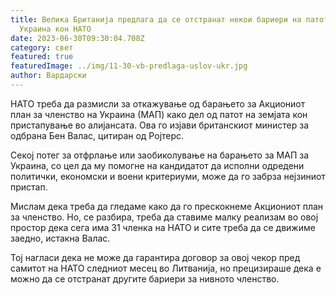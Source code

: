 ```yaml
---
title: Велика Британија предлага да се отстранат некои бариери на патот на
  Украина кон НАТО
date: 2023-06-30T09:30:04.708Z
category: свет
featured: true
featuredImage: ../img/11-30-vb-predlaga-uslov-ukr.jpg
author: Вардарски
---
```

НАТО треба да размисли за откажување од барањето за Акциониот план за членство на Украина (МАП) како дел од патот на земјата кон пристапување во алијансата. Ова го изјави британскиот министер за одбрана Бен Валас, цитиран од Ројтерс.

Секој потег за отфрлање или заобиколување на барањето за МАП за Украина, со цел да му помогне на кандидатот да исполни одредени политички, економски и воени критериуми, може да го забрза нејзиниот пристап.

Мислам дека треба да гледаме како да го прескокнеме Акциониот план за членство. Но, се разбира, треба да ставиме малку реализам во овој простор дека сега има 31 членка на НАТО и сите треба да се движиме заедно, истакна Валас.

Тој нагласи дека не може да гарантира договор за овој чекор пред самитот на НАТО следниот месец во Литванија, но прецизираше дека е можно да се отстранат другите бариери за нивното членство.